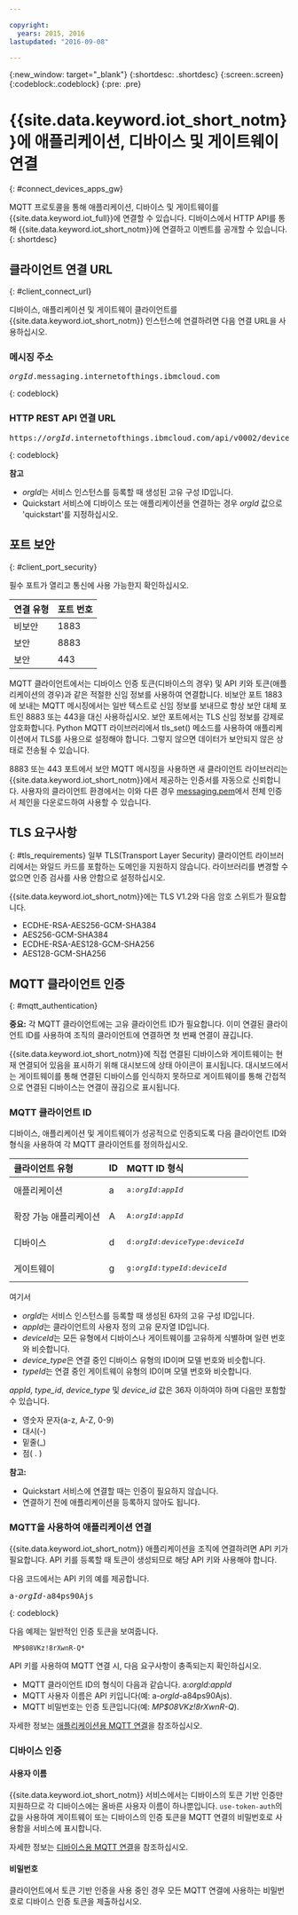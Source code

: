 ```yaml
---

copyright:
  years: 2015, 2016
lastupdated: "2016-09-08"

---
```


{:new_window: target="\_blank"}
{:shortdesc: .shortdesc}
{:screen:.screen}
{:codeblock:.codeblock}
{:pre: .pre}

# {{site.data.keyword.iot_short_notm}}에 애플리케이션, 디바이스 및 게이트웨이 연결
{: #connect_devices_apps_gw}

MQTT 프로토콜을 통해 애플리케이션, 디바이스 및 게이트웨이를 {{site.data.keyword.iot_full}}에 연결할 수 있습니다. 디바이스에서 HTTP API를 통해 {{site.data.keyword.iot_short_notm}}에 연결하고 이벤트를 공개할 수 있습니다.
{: shortdesc}


## 클라이언트 연결 URL
{: #client_connect_url}

디바이스, 애플리케이션 및 게이트웨이 클라이언트를 {{site.data.keyword.iot_short_notm}} 인스턴스에 연결하려면 다음 연결 URL을 사용하십시오.

### 메시징 주소

<pre class="pre"><var class="keyword varname">orgId</var>.messaging.internetofthings.ibmcloud.com</pre>
{: codeblock}

### HTTP REST API 연결 URL

<pre class="pre">https://<var class="keyword varname">orgId</var>.internetofthings.ibmcloud.com/api/v0002/device/types/<var class="keyword varname">typeId</var>/devices/<var class="keyword varname">deviceId</var>/events/<var class="keyword varname">eventId</var></pre>
{: codeblock}

**참고**
- *orgId*는 서비스 인스턴스를 등록할 때 생성된 고유 구성 ID입니다.
- Quickstart 서비스에 디바이스 또는 애플리케이션을 연결하는 경우 *orgId* 값으로 'quickstart'를 지정하십시오.

## 포트 보안
{: #client_port_security}

필수 포트가 열리고 통신에 사용 가능한지 확인하십시오.

|연결 유형 |포트 번호|
|:---|:---|
|비보안|1883|
|보안|8883|
|보안|443|

MQTT 클라이언트에서는 디바이스 인증 토큰(디바이스의 경우) 및 API 키와 토큰(애플리케이션의 경우)과 같은 적절한 신임 정보를 사용하여 연결합니다. 비보안 포트 1883에 보내는 MQTT 메시징에서는 일반 텍스트로 신임 정보를 보내므로 항상 보안 대체 포트인 8883 또는 443을 대신 사용하십시오. 보안 포트에서는 TLS 신임 정보를 강제로 암호화합니다. Python MQTT 라이브러리에서 tls_set() 메소드를 사용하여 애플리케이션에서 TLS를 사용으로 설정해야 합니다. 그렇지 않으면 데이터가 보안되지 않은 상태로 전송될 수 있습니다.

8883 또는 443 포트에서 보안 MQTT 메시징을 사용하면 새 클라이언트 라이브러리는 {{site.data.keyword.iot_short_notm}}에서 제공하는 인증서를 자동으로 신뢰합니다. 사용자의 클라이언트 환경에서는 이와 다른 경우 [messaging.pem](https://github.com/ibm-messaging/iot-python/blob/master/src/ibmiotf/messaging.pem)에서 전체 인증서 체인을 다운로드하여 사용할 수 있습니다.


## TLS 요구사항
{: #tls_requirements}
일부 TLS(Transport Layer Security) 클라이언트 라이브러리에서는 와일드 카드를 포함하는 도메인을 지원하지 않습니다. 라이브러리를 변경할 수 없으면 인증 검사를 사용 안함으로 설정하십시오.

{{site.data.keyword.iot_short_notm}}에는 TLS V1.2와 다음 암호 스위트가 필요합니다.
- ECDHE-RSA-AES256-GCM-SHA384
- AES256-GCM-SHA384
- ECDHE-RSA-AES128-GCM-SHA256
- AES128-GCM-SHA256

## MQTT 클라이언트 인증
{: #mqtt_authentication}

**중요:** 각 MQTT 클라이언트에는 고유 클라이언트 ID가 필요합니다. 이미 연결된 클라이언트 ID를 사용하여 조직의 클라이언트에 연결하면 첫 번째 연결이 끊깁니다.

{{site.data.keyword.iot_short_notm}}에 직접 연결된 디바이스와 게이트웨이는 현재 연결되어 있음을 표시하기 위해 대시보드에 상태 아이콘이 표시됩니다. 대시보드에서는 게이트웨이를 통해 연결된 디바이스를 인식하지 못하므로 게이트웨이를 통해 간접적으로 연결된 디바이스는 연결이 끊김으로 표시됩니다.

### MQTT 클라이언트 ID

디바이스, 애플리케이션 및 게이트웨이가 성공적으로 인증되도록 다음 클라이언트 ID와 형식을 사용하여 각 MQTT 클라이언트를 정의하십시오.

|클라이언트 유형 |ID|MQTT ID 형식|
|:---|:---|:---|
|애플리케이션|a|<pre class="pre">a:<var class="keyword varname">orgId</var>:<var class="keyword varname">appId</var></pre>
|확장 가능 애플리케이션|A|<pre class="pre">A:<var class="keyword varname">orgId</var>:<var class="keyword varname">appId</var></pre>
|디바이스|d|<pre class="pre">d:<var class="keyword varname">orgId</var>:<var class="keyword varname">deviceType</var>:<var class="keyword varname">deviceId</var></pre>|
|게이트웨이|g|<pre class="pre">g:<var class="keyword varname">orgId</var>:<var class="keyword varname">typeId</var>:<var class="keyword varname">deviceId</var></pre>|

여기서

- *orgId*는 서비스 인스턴스를 등록할 때 생성된 6자의 고유 구성 ID입니다.
- *appId*는 클라이언트의 사용자 정의 고유 문자열 ID입니다.
- *deviceId*는 모든 유형에서 디바이스나 게이트웨이를 고유하게 식별하며 일련 번호와 비슷합니다.
- *device_type*은 연결 중인 디바이스 유형의 ID이며 모델 번호와 비슷합니다.
- *typeId*는 연결 중인 게이트웨이 유형의 ID이며 모델 번호와 비슷합니다.

*appId*, *type_id*, *device_type* 및 *device_id* 값은 36자 이하여야 하며 다음만 포함할 수 있습니다.
- 영숫자 문자(a-z, A-Z, 0-9)
- 대시(-)
- 밑줄(_)
- 점( . )

**참고:**
- Quickstart 서비스에 연결할 때는 인증이 필요하지 않습니다.
- 연결하기 전에 애플리케이션을 등록하지 않아도 됩니다.


### MQTT을 사용하여 애플리케이션 연결

{{site.data.keyword.iot_short_notm}} 애플리케이션을 조직에 연결하려면 API 키가 필요합니다. API 키를 등록할 때 토큰이 생성되므로 해당 API 키와 사용해야 합니다.

다음 코드에서는 API 키의 예를 제공합니다.

<pre class="pre">a-<var class="keyword varname">orgId</var>-a84ps90Ajs</pre>
{: codeblock}

다음 예제는 일반적인 인증 토큰을 보여줍니다.

```
 MP$08VKz!8rXwnR-Q*
```

API 키를 사용하여 MQTT 연결 시, 다음 요구사항이 충족되는지 확인하십시오.

- MQTT 클라이언트 ID의 형식이 다음과 같습니다. a:*orgId*:*appId*
- MQTT 사용자 이름은 API 키입니다(예: a-*orgId*-a84ps90Ajs).
- MQTT 비밀번호는 인증 토큰입니다(예: *MP$08VKz!8rXwnR-Q*).

자세한 정보는 [애플리케이션용 MQTT 연결](../../applications/mqtt.html)을 참조하십시오.

### 디바이스 인증

#### 사용자 이름
{{site.data.keyword.iot_short_notm}} 서비스에서는 디바이스의 토큰 기반 인증만 지원하므로 각 디바이스에는 올바른 사용자 이름이 하나뿐입니다.
`use-token-auth`의 값을 사용하여 게이트웨이 또는 디바이스의 인증 토큰을 MQTT 연결의 비밀번호로 사용함을 서비스에 표시합니다.

자세한 정보는 [디바이스용 MQTT 연결](../../devices/mqtt.html)을 참조하십시오.

#### 비밀번호
클라이언트에서 토큰 기반 인증을 사용 중인 경우 모든 MQTT 연결에 사용하는 비밀번호로 디바이스 인증 토큰을 제출하십시오.
